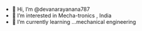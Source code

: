 - 👋 Hi, I’m @devanarayanana787
- 👀 I’m interested in Mecha-tronics , India
- 🌱 I’m currently learning ...mechanical engineering
